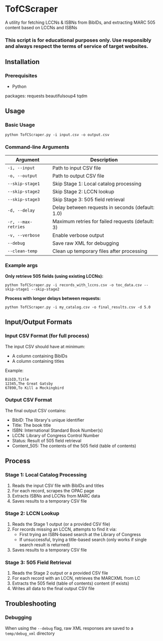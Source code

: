 # TofCScraper

A utility for fetching LCCNs & ISBNs from BibIDs, and extracting MARC 505 content based on LCCNs and ISBNs
### This script is for educational purposes only. Use responsibly and always respect the terms of service of target websites.

## Installation

### Prerequisites

- Python

packages: requests beautifulsoup4 tqdm

## Usage

### Basic Usage

```
python TofCScraper.py -i input.csv -o output.csv
```

### Command-line Arguments

| Argument | Description |
|----------|-------------|
| `-i, --input` | Path to input CSV file |
| `-o, --output` | Path to output CSV file |
| `--skip-stage1` | Skip Stage 1: Local catalog processing |
| `--skip-stage2` | Skip Stage 2: LCCN lookup |
| `--skip-stage3` | Skip Stage 3: 505 field retrieval |
| `-d, --delay` | Delay between requests in seconds (default: 1.0) |
| `-r, --max-retries` | Maximum retries for failed requests (default: 3) |
| `-v, --verbose` | Enable verbose output |
| `--debug` | Save raw XML for debugging |
| `--clean-temp` | Clean up temporary files after processing |

### Example args

**Only retrieve 505 fields (using existing LCCNs):**
```
python TofCScraper.py -i records_with_lccns.csv -o toc_data.csv --skip-stage1 --skip-stage2
```

**Process with longer delays between requests:**
```
python TofCScraper.py -i my_catalog.csv -o final_results.csv -d 5.0
```

## Input/Output Formats

### Input CSV Format (for full process)

The input CSV should have at minimum:
- A column containing BibIDs
- A column containing titles

Example:
```csv
BibID,Title
12345,The Great Gatsby
67890,To Kill a Mockingbird
```

### Output CSV Format

The final output CSV contains:
- BibID: The library's unique identifier
- Title: The book title
- ISBN: International Standard Book Number(s)
- LCCN: Library of Congress Control Number
- Status: Result of 505 field retrieval
- Content_505: The contents of the 505 field (table of contents)

## Process

### Stage 1: Local Catalog Processing
1. Reads the input CSV file with BibIDs and titles
2. For each record, scrapes the OPAC page
3. Extracts ISBNs and LCCNs from MARC data
4. Saves results to a temporary CSV file

### Stage 2: LCCN Lookup
1. Reads the Stage 1 output (or a provided CSV file)
2. For records missing an LCCN, attempts to find it via:
   - First trying an ISBN-based search at the Library of Congress
   - If unsuccessful, trying a title-based search (only works if single search result is returned)
3. Saves results to a temporary CSV file

### Stage 3: 505 Field Retrieval
1. Reads the Stage 2 output or a provided CSV file
2. For each record with an LCCN, retrieves the MARCXML from LC
3. Extracts the 505 field (table of contents) content (if exists)
4. Writes all data to the final output CSV file

## Troubleshooting

### Debugging

When using the `--debug` flag, raw XML responses are saved to a `temp/debug_xml` directory
